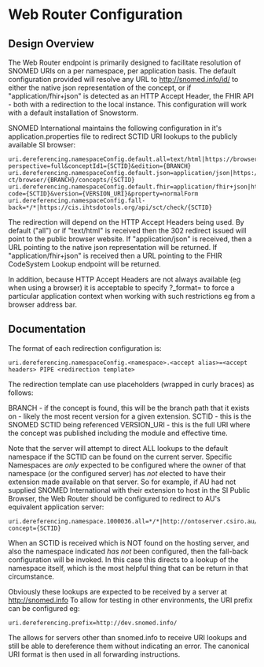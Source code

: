 # Web Router Configuration

## Design Overview

The Web Router endpoint is primarily designed to facilitate resolution of SNOMED URIs on a per namespace, per application basis.  The default configuration provided will resolve any URL to http://snomed.info/id/<SCTID> to either the native json representation of the concept, or if "application/fhir+json" is detected as an HTTP Accept Header, the FHIR API  - both with a redirection to the local instance.  This configuration will work with a default installation of Snowstorm.

SNOMED International maintains the following configuration in it's application.properties file to redirect SCTID URI lookups to the publicly available SI browser:

```
uri.dereferencing.namespaceConfig.default.all=text/html|https://browser.ihtsdotools.org/?perspective=full&conceptId1={SCTID}&edition={BRANCH}
uri.dereferencing.namespaceConfig.default.json=application/json|https://browser.ihtsdotools.org/snowstorm/snomed-ct/browser/{BRANCH}/concepts/{SCTID}
uri.dereferencing.namespaceConfig.default.fhir=application/fhir+json|https://browser.ihtsdotools.org/fhir/CodeSystem/$lookup?code={SCTID}&version={VERSION_URI}&property=normalForm
uri.dereferencing.namespaceConfig.fall-back=*/*|https://cis.ihtsdotools.org/api/sct/check/{SCTID}
```

The redirection will depend on the HTTP Accept Headers being used.  By default ("all") or if "text/html" is received then the 302 redirect issued will point to the public browser website.   If "application/json" is received, then a URL pointing to the native json representation will be returned.   If "application/fhir+json" is received then a URL pointing to the FHIR CodeSystem Lookup endpoint will be returned.

In addition, because HTTP Accept Headers are not always available (eg when using a browser) it is acceptable to specify ?_format=<accept alias> to force a particular application context when working with such restrictions eg from a browser address bar.


## Documentation

The format of each redirection configuration is:

```
uri.dereferencing.namespaceConfig.<namespace>.<accept alias>=<accept headers> PIPE <redirection template>
```

The redirection template can use placeholders (wrapped in curly braces) as follows:

BRANCH - if the concept is found, this will be the branch path that it exists on - likely the most recent version for a given extension.
SCTID - this is the SNOMED SCTID being referenced
VERSION_URI - this is the full URI where the concept was published including the module and effective time.

Note that the server will attempt to direct ALL lookups to the default namespace if the SCTID can be found on the current server.  Specific Namespaces are _only_ expected to be configured where the owner of that namespace (or the configured server) has _not_ elected to have their extension made available on that server.   So for example, if AU had not supplied SNOMED International with their extension to host in the SI Public Browser, the Web Router should be configured to redirect to AU's equivalent application server:

```
uri.dereferencing.namespace.1000036.all=*/*|http://ontoserver.csiro.au/shrimp/?concept={SCTID}
```

When an SCTID is received which is NOT found on the hosting server, and also the namespace indicated _has not_ been configured, then the fall-back configuration will be invoked.   In this case this directs to a lookup of the namespace itself, which is the most helpful thing that can be return in that circumstance.

Obviously these lookups are expected to be received by a server at http://snomed.info To allow for testing in other environments, the URI prefix can be configured eg:

```
uri.dereferencing.prefix=http://dev.snomed.info/
```

The allows for servers other than snomed.info to receive URI lookups and still be able to dereference them without indicating an error.  The canonical URI format is then used in all forwarding instructions.